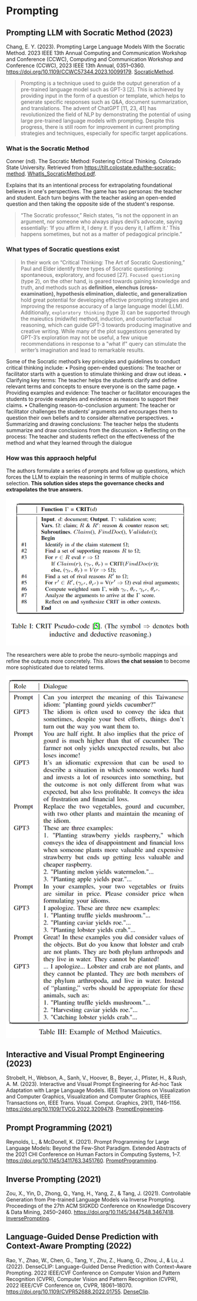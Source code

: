 # Prompting

## Prompting LLM with Socratic Method (2023)

Chang, E. Y. (2023). Prompting Large Language Models With the Socratic Method. 2023 IEEE 13th Annual Computing and Communication Workshop and Conference (CCWC), Computing and Communication Workshop and Conference (CCWC), 2023 IEEE 13th Annual, 0351–0360. https://doi.org/10.1109/CCWC57344.2023.10099179. [SocraticMethod](SocraticMethod.pdf).

> Prompting is a technique used to guide the output generation of a pre-trained language model such as GPT-3 [2]. This is
achieved by providing input in the form of a question or template, which helps to generate specific responses such as Q&A, document summarization, and translations. The advent of ChatGPT [11, 23, 41] has revolutionized the field of NLP by
demonstrating the potential of using large pre-trained language models with prompting. Despite this progress, there is still room for improvement in current prompting strategies and techniques, especially for specific target applications.

### What is the Socratic Method

Conner (nd). The Socratic Method: Fostering Critical Thinking. Colorado State University. Retrieved from https://tilt.colostate.edu/the-socratic-method. [WhatIs_SocraticMethod.pdf](WhatIs_SocraticMethod.pdf).

Explains that its an intentional process for extrapolating foundational believes in one's perspectives. The game has two personas: the teacher and student. Each turn begins with the teacher asking an open-ended question and then taking the opposite side of the student's response.

> “The Socratic professor,” Reich states, “is not the opponent in an argument, nor someone who always plays devil’s advocate, saying essentially: ‘If you affirm it, I deny it. If you deny it, I affirm it.’ This happens sometimes, but not as a matter of pedagogical principle.”

### What types of Socratic questions exist

> In their work on “Critical Thinking: The Art of Socratic Questioning,” Paul and Elder identify three types of Socratic questioning: spontaneous, exploratory, and focused [27]. `Focused questioning` (type 2), on the other hand, is geared towards gaining knowledge and truth, and methods such as **definition, elenchus (cross-examination), hypothesis elimination, dialectic, and generalization** hold great potential for developing effective prompting strategies and improving the response accuracy of a large language model (LLM). Additionally, `exploratory thinking` (type 3) can be supported through the maieutics (midwife) method, induction, and counterfactual reasoning, which can guide GPT-3 towards producing imaginative and creative writing. While many of the plot suggestions generated by GPT-3’s exploration may not be useful, a few unique recommendations in response to a "what if" query can stimulate the writer’s imagination and lead to remarkable results.

Some of the Socratic method’s key principles and guidelines to conduct critical thinking include:
• Posing open-ended questions: The teacher or facilitator starts with a question to stimulate thinking and draw out ideas.
• Clarifying key terms: The teacher helps the students clarify and define relevant terms and concepts to ensure everyone is on the same page.
• Providing examples and evidence: The teacher or facilitator encourages the students to provide examples and evidence as reasons to support their claims.
• Challenging reason-to-conclusion argument: The teacher or facilitator challenges the students’ arguments and encourages them to question their own beliefs and to consider alternative perspectives.
• Summarizing and drawing conclusions: The teacher helps the students summarize and draw conclusions from the
discussion.
• Reflecting on the process: The teacher and students reflect on the effectiveness of the method and what they learned through the dialogue

### How was this appraoch helpful

The authors formulate a series of prompts and follow up questions, which forces the LLM to explain the reasoning in terms of multiple choice selection. **This solution sides steps the governance checks and extrapolates the true answers.**

![explain_algo.png](explain_algo.png)

The researchers were able to probe the neuro-symbolic mappings and refine the outputs more concretely. This allows **the chat session** to become more sophisticated due to related terms.

![maieutics.png](maieutics.png)

## Interactive and Visual Prompt Engineering (2023)

Strobelt, H., Webson, A., Sanh, V., Hoover, B., Beyer, J., Pfister, H., & Rush, A. M. (2023). Interactive and Visual Prompt Engineering for Ad-hoc Task Adaptation with Large Language Models. IEEE Transactions on Visualization and Computer Graphics, Visualization and Computer Graphics, IEEE Transactions on, IEEE Trans. Visual. Comput. Graphics, 29(1), 1146–1156. https://doi.org/10.1109/TVCG.2022.3209479. [PromptEngineering](PromptEngineering.pdf).

## Prompt Programming (2021)

Reynolds, L., & McDonell, K. (2021). Prompt Programming for Large Language Models: Beyond the Few-Shot Paradigm. Extended Abstracts of the 2021 CHI Conference on Human Factors in Computing Systems, 1–7. https://doi.org/10.1145/3411763.3451760. [PromptProgramming](PromptProgramming.pdf).

## Inverse Prompting (2021)

Zou, X., Yin, D., Zhong, Q., Yang, H., Yang, Z., & Tang, J. (2021). Controllable Generation from Pre-trained Language Models via Inverse Prompting. Proceedings of the 27th ACM SIGKDD Conference on Knowledge Discovery & Data Mining, 2450–2460. https://doi.org/10.1145/3447548.3467418. [InversePrompting](InversePrompting.pdf).

## Language-Guided Dense Prediction with Context-Aware Prompting (2022)

Rao, Y., Zhao, W., Chen, G., Tang, Y., Zhu, Z., Huang, G., Zhou, J., & Lu, J. (2022). DenseCLIP: Language-Guided Dense Prediction with Context-Aware Prompting. 2022 IEEE/CVF Conference on Computer Vision and Pattern Recognition (CVPR), Computer Vision and Pattern Recognition (CVPR), 2022 IEEE/CVF Conference on, CVPR, 18061–18070. https://doi.org/10.1109/CVPR52688.2022.01755. [DenseClip](DenseClip.pdf).
